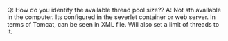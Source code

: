 Q: How do you identify the available thread pool size??
A: Not sth available in the computer. Its configured in the severlet container or web server. In terms of Tomcat, can be seen in XML file. Will also set a limit of threads to it.

